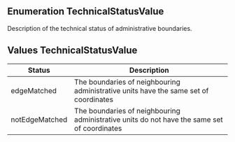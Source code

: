
## Enumeration TechnicalStatusValue
Description of the technical status of administrative boundaries.
## Values TechnicalStatusValue
| Status      | Description                                                                                   |
|-------------|-----------------------------------------------------------------------------------------------|
| edgeMatched      | The boundaries of neighbouring administrative units have the same set of coordinates |
| notEdgeMatched   | The boundaries of neighbouring administrative units do not have the same set of coordinates |

 